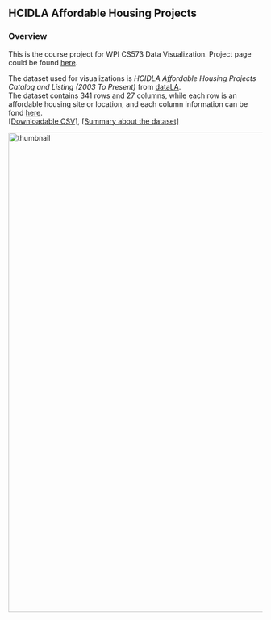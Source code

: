 ## HCIDLA Affordable Housing Projects

### Overview

This is the course project for WPI CS573 Data Visualization. Project page could be found [here](https://rainismz.github.io/data-visualization-project/).

The dataset used for visualizations is *HCIDLA Affordable Housing Projects Catalog and Listing (2003 To Present)* from [dataLA](https://data.lacity.org).
<br>The dataset contains 341 rows and 27 columns, while each row is an affordable housing site or location, and each column information can be fond [here](https://data.lacity.org/A-Livable-and-Sustainable-City/HCIDLA-Affordable-Housing-Projects-Catalog-And-Lis/u4mj-cwbz).
<br>[[Downloadable CSV]](https://data.lacity.org/api/views/u4mj-cwbz/rows.csv?accessType=DOWNLOAD), [[Summary about the dataset]](https://bl.ocks.org/RainismZ/28059e87d7e8d312261a10d7e9fd6177)

<img width="949" alt="thumbnail" src="https://user-images.githubusercontent.com/22625369/32581590-7b0fe4f2-c4b8-11e7-981d-6d089edbcfeb.PNG">

